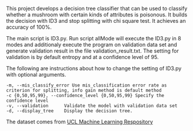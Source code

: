 This project develops a decision tree classifier that can be used to classify whether a mushroom with certain kinds of attributes is poisonous.
It builds the decision with ID3 and stop splitting with chi square test. It achieves an accuracy of 100%.

The main script is ID3.py.
Run script allMode will execute the ID3.py in 8 modes and additionaly execute the program on validation data set and generate validation result in the file validation_result.txt. The setting for validation is by default entropy and at a confidence level of 95.

The following are instructions about how to change the setting of ID3.py with optional arguments.
```
-m, --mis_classify_error Use mis_classification error rate as criterion for splitting, info gain method is default method 
-c {0,50,95,99}, --confidence_level {0,50,95,99} Specify the confidence level
-v, --validation      Validate the model with validation data set
-d, --display_tree    Display the decision tree.
```
The dataset comes from [UCL Machine Learning Respository](https://archive.ics.uci.edu/ml/datasets/Mushroom)